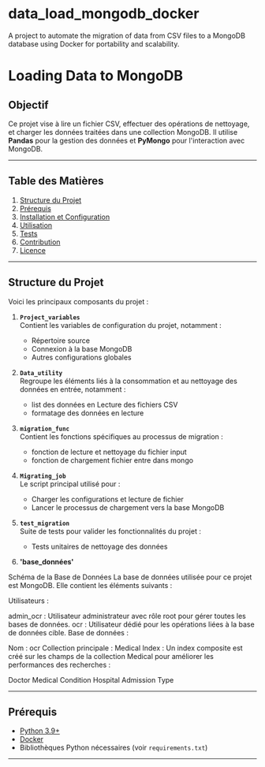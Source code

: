 # data_load_mongodb_docker
A project to automate the migration of data from CSV files to a MongoDB database using Docker for portability and scalability.

# Loading Data to MongoDB

## Objectif

Ce projet vise à lire un fichier CSV, effectuer des opérations de nettoyage, et charger les données traitées dans une collection MongoDB. Il utilise **Pandas** pour la gestion des données et **PyMongo** pour l'interaction avec MongoDB.

---

## Table des Matières

1. [Structure du Projet](#structure-du-projet)
2. [Prérequis](#prérequis)
3. [Installation et Configuration](#installation-et-configuration)
4. [Utilisation](#utilisation)
5. [Tests](#tests)
6. [Contribution](#contribution)
7. [Licence](#licence)

---

## Structure du Projet

Voici les principaux composants du projet :

1. **`Project_variables`**  
   Contient les variables de configuration du projet, notamment :
   - Répertoire source 
   - Connexion à la base MongoDB
   - Autres configurations globales

2. **`Data_utility`**  
   Regroupe les éléments liés à la consommation et au nettoyage des données en entrée, notamment :
   - list des données en Lecture des fichiers CSV
   -  formatage des données en lecture

3. **`migration_func`**  
   Contient les fonctions spécifiques au processus de migration :
   - fonction de lecture et nettoyage du fichier input
   - fonction de chargement fichier entre dans mongo 

4. **`Migrating_job`**  
   Le script principal utilisé pour :
   - Charger les configurations et lecture de fichier 
   - Lancer le processus de chargement vers la base MongoDB

5. **`test_migration`**  
   Suite de tests pour valider les fonctionnalités du projet :
   - Tests unitaires de nettoyage des données
6. **'base_données'**

Schéma de la Base de Données
La base de données utilisée pour ce projet est MongoDB. Elle contient les éléments suivants :

Utilisateurs :

admin_ocr : Utilisateur administrateur avec rôle root pour gérer toutes les bases de données.
ocr : Utilisateur dédié pour les opérations liées à la base de données cible.
Base de données :

Nom : ocr
Collection principale : Medical
Index : Un index composite est créé sur les champs de la collection Medical pour améliorer les performances des recherches :

Doctor
Medical Condition
Hospital
Admission Type

---

## Prérequis

- [Python 3.9+](https://www.python.org/)
- [Docker](https://www.docker.com/) 
- Bibliothèques Python nécessaires (voir `requirements.txt`)

---
